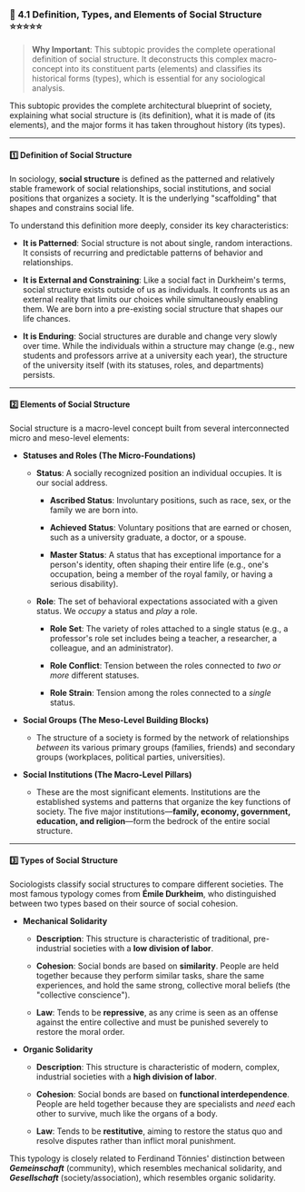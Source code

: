 ### 📌 4.1 Definition, Types, and Elements of Social Structure ⭐⭐⭐⭐⭐

> **Why Important**: This subtopic provides the complete operational definition of social structure. It deconstructs this complex macro-concept into its constituent parts (elements) and classifies its historical forms (types), which is essential for any sociological analysis.

This subtopic provides the complete architectural blueprint of society, explaining what social structure is (its definition), what it is made of (its elements), and the major forms it has taken throughout history (its types).

---

#### 1️⃣ Definition of Social Structure

In sociology, **social structure** is defined as the patterned and relatively stable framework of social relationships, social institutions, and social positions that organizes a society. It is the underlying "scaffolding" that shapes and constrains social life.

To understand this definition more deeply, consider its key characteristics:

- **It is Patterned**: Social structure is not about single, random interactions. It consists of recurring and predictable patterns of behavior and relationships.
    
- **It is External and Constraining**: Like a social fact in Durkheim's terms, social structure exists outside of us as individuals. It confronts us as an external reality that limits our choices while simultaneously enabling them. We are born into a pre-existing social structure that shapes our life chances.
    
- **It is Enduring**: Social structures are durable and change very slowly over time. While the individuals within a structure may change (e.g., new students and professors arrive at a university each year), the structure of the university itself (with its statuses, roles, and departments) persists.
    

---

#### 2️⃣ Elements of Social Structure

Social structure is a macro-level concept built from several interconnected micro and meso-level elements:

- **Statuses and Roles (The Micro-Foundations)**
    
    - **Status**: A socially recognized position an individual occupies. It is our social address.
        
        - **Ascribed Status**: Involuntary positions, such as race, sex, or the family we are born into.
            
        - **Achieved Status**: Voluntary positions that are earned or chosen, such as a university graduate, a doctor, or a spouse.
            
        - **Master Status**: A status that has exceptional importance for a person's identity, often shaping their entire life (e.g., one's occupation, being a member of the royal family, or having a serious disability).
            
    - **Role**: The set of behavioral expectations associated with a given status. We _occupy_ a status and _play_ a role.
        
        - **Role Set**: The variety of roles attached to a single status (e.g., a professor's role set includes being a teacher, a researcher, a colleague, and an administrator).
            
        - **Role Conflict**: Tension between the roles connected to _two or more_ different statuses.
            
        - **Role Strain**: Tension among the roles connected to a _single_ status.
            
- **Social Groups (The Meso-Level Building Blocks)**
    
    - The structure of a society is formed by the network of relationships _between_ its various primary groups (families, friends) and secondary groups (workplaces, political parties, universities).
        
- **Social Institutions (The Macro-Level Pillars)**
    
    - These are the most significant elements. Institutions are the established systems and patterns that organize the key functions of society. The five major institutions—**family, economy, government, education, and religion**—form the bedrock of the entire social structure.
        

---

#### 3️⃣ Types of Social Structure

Sociologists classify social structures to compare different societies. The most famous typology comes from **Émile Durkheim**, who distinguished between two types based on their source of social cohesion.

- **Mechanical Solidarity**
    
    - **Description**: This structure is characteristic of traditional, pre-industrial societies with a **low division of labor**.
        
    - **Cohesion**: Social bonds are based on **similarity**. People are held together because they perform similar tasks, share the same experiences, and hold the same strong, collective moral beliefs (the "collective conscience").
        
    - **Law**: Tends to be **repressive**, as any crime is seen as an offense against the entire collective and must be punished severely to restore the moral order.
        
- **Organic Solidarity**
    
    - **Description**: This structure is characteristic of modern, complex, industrial societies with a **high division of labor**.
        
    - **Cohesion**: Social bonds are based on **functional interdependence**. People are held together because they are specialists and _need_ each other to survive, much like the organs of a body.
        
    - **Law**: Tends to be **restitutive**, aiming to restore the status quo and resolve disputes rather than inflict moral punishment.
        

This typology is closely related to Ferdinand Tönnies' distinction between **_Gemeinschaft_** (community), which resembles mechanical solidarity, and **_Gesellschaft_** (society/association), which resembles organic solidarity.